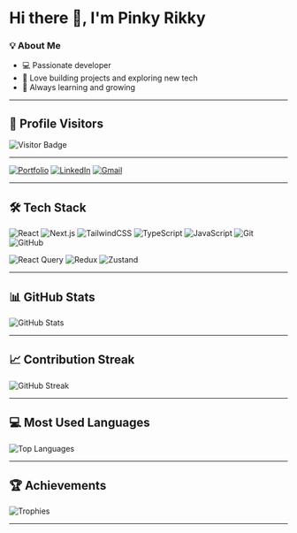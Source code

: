 # Hi there 👋, I'm Pinky Rikky  

### 💡 About Me
- 💻 Passionate developer  
- 🚀 Love building projects and exploring new tech  
- 🌱 Always learning and growing  

---

## 👀 Profile Visitors
![Visitor Badge](https://komarev.com/ghpvc/?username=pinkyrikky&color=blueviolet&style=for-the-badge)

---
[![Portfolio](https://img.shields.io/badge/Portfolio-000000?style=for-the-badge&logo=vercel&logoColor=white)](https://enekwechi-chizoba.vercel.app)
[![LinkedIn](https://img.shields.io/badge/LinkedIn-0A66C2?style=for-the-badge&logo=linkedin&logoColor=white)](https://www.linkedin.com/in/chizoba-enekwechi-2b028626b/)
[![Gmail](https://img.shields.io/badge/Gmail-D14836?style=for-the-badge&logo=gmail&logoColor=white)](mailto:rikkypinky20@gmail.com)

---

## 🛠️ Tech Stack
![React](https://img.shields.io/badge/React-20232A?style=for-the-badge&logo=react&logoColor=61DAFB)
![Next.js](https://img.shields.io/badge/Next.js-000000?style=for-the-badge&logo=nextdotjs&logoColor=white)
![TailwindCSS](https://img.shields.io/badge/TailwindCSS-38B2AC?style=for-the-badge&logo=tailwindcss&logoColor=white)
![TypeScript](https://img.shields.io/badge/TypeScript-007ACC?style=for-the-badge&logo=typescript&logoColor=white)
![JavaScript](https://img.shields.io/badge/JavaScript-F7DF1E?style=for-the-badge&logo=javascript&logoColor=black)
![Git](https://img.shields.io/badge/Git-F05032?style=for-the-badge&logo=git&logoColor=white)
![GitHub](https://img.shields.io/badge/GitHub-100000?style=for-the-badge&logo=github&logoColor=white)

![React Query](https://img.shields.io/badge/React_Query-FF4154?style=for-the-badge&logo=reactquery&logoColor=white)
![Redux](https://img.shields.io/badge/Redux-593D88?style=for-the-badge&logo=redux&logoColor=white)
![Zustand](https://img.shields.io/badge/Zustand-000000?style=for-the-badge&logo=zustand&logoColor=white)


---

## 📊 GitHub Stats
![GitHub Stats](https://github-readme-stats.vercel.app/api?username=pinkyrikky&show_icons=true&theme=radical)

---

## 📈 Contribution Streak
![GitHub Streak](https://github-readme-streak-stats.herokuapp.com/?user=pinkyrikky&theme=radical)

---

## 💻 Most Used Languages
![Top Languages](https://github-readme-stats.vercel.app/api/top-langs/?username=pinkyrikky&layout=compact&theme=radical)

---

## 🏆 Achievements
![Trophies](https://github-profile-trophy.vercel.app/?username=pinkyrikky&theme=radical&no-frame=true&margin-w=10)

---

